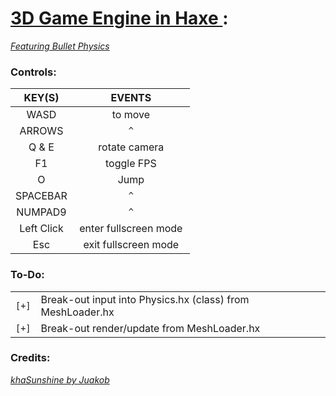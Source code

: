 # [3D Game Engine in Haxe ](https://github.com/Sondro/3D-Engine): 
[_Featuring Bullet Physics_](https://pybullet.org) 

### Controls:

|   KEY(S)   |          EVENTS         |
| :--------: | :---------------------: |
|    WASD    |          to move        |
|   ARROWS   |`           ^           `|
|    Q & E   |       rotate camera     |
|     F1     |        toggle FPS       |
|     O      |          Jump           |
|  SPACEBAR  |`	          ^           `|
|  NUMPAD9   |`           ^           `|
| Left Click |  enter fullscreen mode  |
|    Esc     |  exit fullscreen mode   |

### To-Do:
|     |                                                                |
| --- | -------------------------------------------------------------- |
|`[+]`| Break-out input into Physics.hx (class) from MeshLoader.hx    |
|`[+]`| Break-out render/update from MeshLoader.hx                     |


### Credits:
[_khaSunshine by Juakob_](https://github.com/juakob/khaSunshine) 

